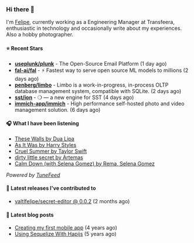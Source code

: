 ### Hi there 👋

I'm [Felipe](https://felipevm.com), currently working as a Engineering Manager at Transfeera, enthusiastic in technology and occasionally write about my experiences. Also a hobby photographer.

#### ⭐ Recent Stars
- **[useplunk/plunk](https://github.com/useplunk/plunk)** - The Open-Source Email Platform (1 day ago)
- **[fal-ai/fal](https://github.com/fal-ai/fal)** - ⚡ Fastest way to serve open source ML models to millions (2 days ago)
- **[penberg/limbo](https://github.com/penberg/limbo)** - Limbo is a work-in-progress, in-process OLTP database management system, compatible with SQLite. (2 days ago)
- **[sst/ion](https://github.com/sst/ion)** - ❍ — a new engine for SST (4 days ago)
- **[immich-app/immich](https://github.com/immich-app/immich)** - High performance self-hosted photo and video management solution. (6 days ago)

#### 🎧 What I have been listening
- [These Walls by Dua Lipa](https://open.spotify.com/track/7b6sWLSnbZhSIeqNGrJ4py)
- [As It Was by Harry Styles](https://open.spotify.com/track/4Dvkj6JhhA12EX05fT7y2e)
- [Cruel Summer by Taylor Swift](https://open.spotify.com/track/1BxfuPKGuaTgP7aM0Bbdwr)
- [dirty little secret by Artemas](https://open.spotify.com/track/0RNKTiM7M4dzoCLgg3NgGu)
- [Calm Down (with Selena Gomez) by Rema, Selena Gomez](https://open.spotify.com/track/0WtM2NBVQNNJLh6scP13H8)

_Powered by [TuneFeed](https://tunefeed.app?ref=valtlfelipe-gh-profile)_ 

#### 🚀 Latest releases I've contributed to


- [valtlfelipe/secret-editor @ 0.0.2](https://github.com/valtlfelipe/secret-editor/releases/tag/0.0.2) (2 months ago)

#### 📄 Latest blog posts
- [Creating my first mobile app](https://felipevm.com/posts/creating-my-first-mobile-app/) (4 years ago)
- [Using Sequelize With Hapijs](https://felipevm.com/posts/using-sequelize-with-hapijs/) (5 years ago)
